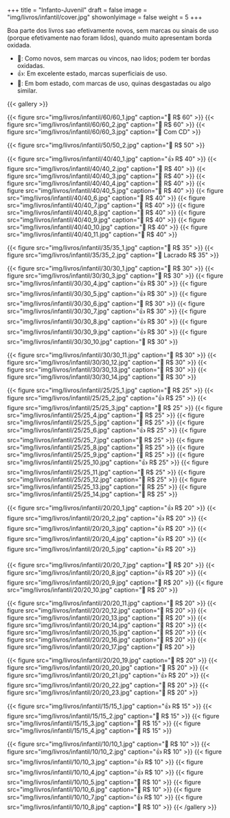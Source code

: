+++
title = "Infanto-Juvenil"
draft = false
image = "img/livros/infantil/cover.jpg"
showonlyimage = false
weight = 5
+++
<!--more-->

Boa parte dos livros sao efetivamente novos, sem marcas ou sinais de uso (porque efetivamente nao foram lidos), quando muito apresentam borda oxidada.

- 💖: Como novos, sem marcas ou vincos, nao lidos; podem ter bordas oxidadas.
- 👍: Em excelente estado, marcas superficiais de uso.
- 🤔: Em bom estado, com marcas de uso, quinas desgastadas ou algo similar. 

{{< gallery >}}

{{< figure src="img/livros/infantil/60/60_1.jpg" caption="💖 R$ 60" >}}
{{< figure src="img/livros/infantil/60/60_2.jpg" caption="💖 R$ 60" >}}
{{< figure src="img/livros/infantil/60/60_3.jpg" caption="💖 Com CD" >}}

{{< figure src="img/livros/infantil/50/50_2.jpg" caption="💖 R$ 50" >}}

{{< figure src="img/livros/infantil/40/40_1.jpg" caption="👍 R$ 40" >}}
{{< figure src="img/livros/infantil/40/40_2.jpg" caption="💖 R$ 40" >}}
{{< figure src="img/livros/infantil/40/40_3.jpg" caption="💖 R$ 40" >}}
{{< figure src="img/livros/infantil/40/40_4.jpg" caption="💖 R$ 40" >}}
{{< figure src="img/livros/infantil/40/40_5.jpg" caption="💖 R$ 40" >}}
{{< figure src="img/livros/infantil/40/40_6.jpg" caption="💖 R$ 40" >}}
{{< figure src="img/livros/infantil/40/40_7.jpg" caption="💖 R$ 40" >}}
{{< figure src="img/livros/infantil/40/40_8.jpg" caption="💖 R$ 40" >}}
{{< figure src="img/livros/infantil/40/40_9.jpg" caption="💖 R$ 40" >}}
{{< figure src="img/livros/infantil/40/40_10.jpg" caption="💖 R$ 40" >}}
{{< figure src="img/livros/infantil/40/40_11.jpg" caption="💖 R$ 40" >}}

{{< figure src="img/livros/infantil/35/35_1.jpg" caption="💖 R$ 35" >}}
{{< figure src="img/livros/infantil/35/35_2.jpg" caption="💖 Lacrado R$ 35" >}}

{{< figure src="img/livros/infantil/30/30_1.jpg" caption="🤔 R$ 30" >}}
{{< figure src="img/livros/infantil/30/30_3.jpg" caption="💖 R$ 30" >}}
{{< figure src="img/livros/infantil/30/30_4.jpg" caption="👍 R$ 30" >}}
{{< figure src="img/livros/infantil/30/30_5.jpg" caption="👍 R$ 30" >}}
{{< figure src="img/livros/infantil/30/30_6.jpg" caption="💖 R$ 30" >}}
{{< figure src="img/livros/infantil/30/30_7.jpg" caption="👍 R$ 30" >}}
{{< figure src="img/livros/infantil/30/30_8.jpg" caption="👍 R$ 30" >}}
{{< figure src="img/livros/infantil/30/30_9.jpg" caption="👍 R$ 30" >}}
{{< figure src="img/livros/infantil/30/30_10.jpg" caption="💖 R$ 30" >}}

{{< figure src="img/livros/infantil/30/30_11.jpg" caption="💖 R$ 30" >}}
{{< figure src="img/livros/infantil/30/30_12.jpg" caption="💖 R$ 30" >}}
{{< figure src="img/livros/infantil/30/30_13.jpg" caption="💖 R$ 30" >}}
{{< figure src="img/livros/infantil/30/30_14.jpg" caption="💖 R$ 30" >}}


{{< figure src="img/livros/infantil/25/25_1.jpg" caption="💖 R$ 25" >}}
{{< figure src="img/livros/infantil/25/25_2.jpg" caption="👍 R$ 25" >}}
{{< figure src="img/livros/infantil/25/25_3.jpg" caption="💖 R$ 25" >}}
{{< figure src="img/livros/infantil/25/25_4.jpg" caption="💖 R$ 25" >}}
{{< figure src="img/livros/infantil/25/25_5.jpg" caption="💖 R$ 25" >}}
{{< figure src="img/livros/infantil/25/25_6.jpg" caption="👍 R$ 25" >}}
{{< figure src="img/livros/infantil/25/25_7.jpg" caption="💖 R$ 25" >}}
{{< figure src="img/livros/infantil/25/25_8.jpg" caption="💖 R$ 25" >}}
{{< figure src="img/livros/infantil/25/25_9.jpg" caption="💖 R$ 25" >}}
{{< figure src="img/livros/infantil/25/25_10.jpg" caption="👍 R$ 25" >}}
{{< figure src="img/livros/infantil/25/25_11.jpg" caption="💖 R$ 25" >}}
{{< figure src="img/livros/infantil/25/25_12.jpg" caption="💖 R$ 25" >}}
{{< figure src="img/livros/infantil/25/25_13.jpg" caption="💖 R$ 25" >}}
{{< figure src="img/livros/infantil/25/25_14.jpg" caption="💖 R$ 25" >}}

{{< figure src="img/livros/infantil/20/20_1.jpg" caption="👍 R$ 20" >}}
{{< figure src="img/livros/infantil/20/20_2.jpg" caption="👍 R$ 20" >}}
{{< figure src="img/livros/infantil/20/20_3.jpg" caption="👍 R$ 20" >}}
{{< figure src="img/livros/infantil/20/20_4.jpg" caption="👍 R$ 20" >}}
{{< figure src="img/livros/infantil/20/20_5.jpg" caption="👍 R$ 20" >}}

{{< figure src="img/livros/infantil/20/20_7.jpg" caption="💖 R$ 20" >}}
{{< figure src="img/livros/infantil/20/20_8.jpg" caption="👍 R$ 20" >}}
{{< figure src="img/livros/infantil/20/20_9.jpg" caption="💖 R$ 20" >}}
{{< figure src="img/livros/infantil/20/20_10.jpg" caption="💖 R$ 20" >}}

{{< figure src="img/livros/infantil/20/20_11.jpg" caption="💖 R$ 20" >}}
{{< figure src="img/livros/infantil/20/20_12.jpg" caption="💖 R$ 20" >}}
{{< figure src="img/livros/infantil/20/20_13.jpg" caption="💖 R$ 20" >}}
{{< figure src="img/livros/infantil/20/20_14.jpg" caption="💖 R$ 20" >}}
{{< figure src="img/livros/infantil/20/20_15.jpg" caption="💖 R$ 20" >}}
{{< figure src="img/livros/infantil/20/20_16.jpg" caption="💖 R$ 20" >}}
{{< figure src="img/livros/infantil/20/20_17.jpg" caption="💖 R$ 20" >}}

{{< figure src="img/livros/infantil/20/20_19.jpg" caption="💖 R$ 20" >}}
{{< figure src="img/livros/infantil/20/20_20.jpg" caption="💖 R$ 20" >}}
{{< figure src="img/livros/infantil/20/20_21.jpg" caption="👍 R$ 20" >}}
{{< figure src="img/livros/infantil/20/20_22.jpg" caption="💖 R$ 20" >}}
{{< figure src="img/livros/infantil/20/20_23.jpg" caption="🤔 R$ 20" >}}

{{< figure src="img/livros/infantil/15/15_1.jpg" caption="👍 R$ 15" >}}
{{< figure src="img/livros/infantil/15/15_2.jpg" caption="💖 R$ 15" >}}
{{< figure src="img/livros/infantil/15/15_3.jpg" caption="💖 R$ 15" >}}
{{< figure src="img/livros/infantil/15/15_4.jpg" caption="💖 R$ 15" >}}

{{< figure src="img/livros/infantil/10/10_1.jpg" caption="💖 R$ 10" >}}
{{< figure src="img/livros/infantil/10/10_2.jpg" caption="👍 R$ 10" >}}
{{< figure src="img/livros/infantil/10/10_3.jpg" caption="👍 R$ 10" >}}
{{< figure src="img/livros/infantil/10/10_4.jpg" caption="👍 R$ 10" >}}
{{< figure src="img/livros/infantil/10/10_5.jpg" caption="💖 R$ 10" >}}
{{< figure src="img/livros/infantil/10/10_6.jpg" caption="💖 R$ 10" >}}
{{< figure src="img/livros/infantil/10/10_7.jpg" caption="👍 R$ 10" >}}
{{< figure src="img/livros/infantil/10/10_8.jpg" caption="🤔 R$ 10" >}}
{{< /gallery >}}




